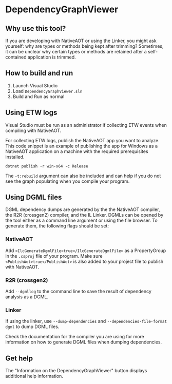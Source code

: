# DependencyGraphViewer

## Why use this tool?
If you are developing with NativeAOT or using the Linker, you might ask yourself: why are types or methods being kept after trimming? Sometimes, it can be unclear why certain types or methods are retained after a self-contained application is trimmed.

## How to build and run
1. Launch Visual Studio
2. Load `DependencyGraphViewer.sln`
3. Build and Run as normal
## Using ETW logs
Visual Studio must be run as an administrator if collecting ETW events when compiling with NativeAOT.

For collecting ETW logs, publish the NativeAOT app you want to analyze. This code snippet is an example of publishing the app for Windows as a NativeAOT application on a machine with the required prerequisites installed.
```
dotnet publish -r win-x64 -c Release
```
The `-t:rebuild` argument can also be included and can help if you do not see the graph populating when you compile your program.
## Using DGML files
DGML dependency dumps are generated by the the NativeAOT compiler, the R2R (crossgen2) compiler, and the IL Linker. DGMLs can be opened by the tool either as a command line argument or using the file browser. To generate them, the following flags should be set:

### NativeAOT

Add `<IlcGenerateDgmlFile>true</IlcGenerateDgmlFile>` as a PropertyGroup in the `.csproj` file of your program. Make sure `<PublishAot>true</PublishAot>` is also added to your project file to publish with NativeAOT.

### R2R (crossgen2)

Add `--dgmllog` to the command line to save the result of dependency analysis as a DGML.

### Linker

If using the linker, use `--dump-dependencies` and `--dependencies-file-format dgml` to dump DGML files.

Check the documentation for the compiler you are using for more information on how to generate DGML files when dumping dependencies.
## Get help
The "Information on the DependencyGraphViewer" button displays additional help information.
